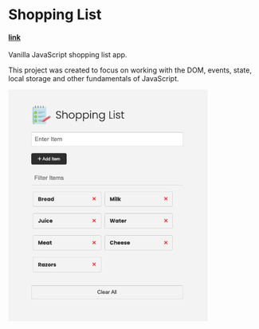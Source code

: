 # Shopping List 
#### [link](https://majestic-frangollo-db33ee.netlify.app/)

Vanilla JavaScript shopping list app.

This project was created to focus on working with the DOM, events, state, local storage and other fundamentals of JavaScript.

<img src="images/screen.png" width="400">
